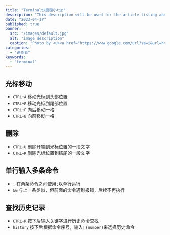 ```yaml
---
title: "Terminal快捷键小tip"
description: "This description will be used for the article listing and search results on Google."
date: "2023-04-17"
published: true
banner:
  src: "/images/default.jpg"
  alt: "image description"
  caption: 'Photo by <u><a href="https://www.google.com/url?sa=i&url=https%3A%2F%2Fwww.freecodecamp.org%2Fnews%2Fcommand-line-for-beginners%2F&psig=AOvVaw0vLh00ZRBJMZrkJ8L92YNh&ust=1714792141307000&source=images&cd=vfe&opi=89978449&ved=0CBIQjRxqFwoTCOiI3tXA8IUDFQAAAAAdAAAAABAE">freecodecamp</a></u>'
categories:
  - "速查表"
keywords:
  - "terminal"
---
```


## 光标移动

- `CTRL+A` 移动光标到头部位置
- `CTRL+E` 移动光标到尾部位置
- `CTRL+F` 向后移动一格
- `CTRL+B` 向前移动一格

## 删除

- `CTRL+U` 删除开端到光标位置的一段文字
- `CTRL+K` 删除光标位置到结尾的一段文字

## 单行输入多条命令

- `;` 在两条命令之间使用`;`以单行运行
- `&&` 与上一条类似，但前面的命令遇到报错，后续不再执行

## 查找历史记录

- `CTRL+R` 按下后输入关键字进行历史命令查找
- `history` 按下后根据命令序号，输入`!{number}`来选择历史命令
